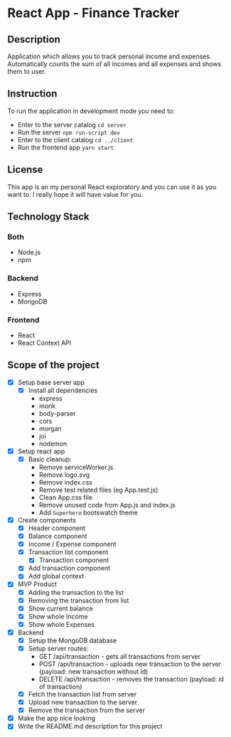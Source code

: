 # React App - Finance Tracker

## Description

Application which allows you to track personal income and expenses. Automatically counts the sum of all incomes and all expenses and shows them to user.

## Instruction

To run the application in development mode you need to:

* Enter to the server catalog `cd server`
* Run the server `npm run-script dev`
* Enter to the client catalog `cd ../client`
* Run the frontend app `yarn start`

## License

This app is an my personal React exploratory and you can use it as you want to. I really hope it will have value for you.

## Technology Stack

### Both

* Node.js
* npm

### Backend

* Express
* MongoDB

### Frontend

* React
* React Context API

## Scope of the project

* [X] Setup base server app
  * [X] Install all dependencies
    * express
    * monk
    * body-parser
    * cors
    * morgan
    * joi
    * nodemon
* [X] Setup react app
  * [X] Basic cleanup:
    * Remove serviceWorker.js
    * Remove logo.svg
    * Remove index.css
    * Remove test related files (eg App.test.js)
    * Clean App.css file
    * Remove unused code from App.js and index.js
    * Add `Superhero` bootswatch theme
* [X] Create components
  * [X] Header component
  * [X] Balance component
  * [X] Income / Expense component
  * [X] Transaction list component
    * [X] Transaction component
  * [X] Add transaction component
  * [X] Add global context
* [X] MVP Product
  * [X] Adding the transaction to the list
  * [X] Removing the transaction from list
  * [X] Show current balance
  * [X] Show whole Income
  * [X] Show whole Expenses
* [X] Backend
  * [X] Setup the MongoDB database
  * [X] Setup server routes:
    * GET /api/transaction - gets all transactions from server
    * POST /api/transaction - uploads new transaction to the server (payload: new transaction without id)
    * DELETE /api/transaction - removes the transaction (payload: id of transaction)
  * [X] Fetch the transaction list from server
  * [X] Upload new transaction to the server
  * [X] Remove the transaction from the server
* [X] Make the app nice looking
* [X] Write the README.md description for this project
